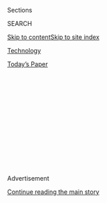 <div id="app">

<div>

<div>

<div>

<div class="NYTAppHideMasthead css-1q2w90k e1suatyy0">

<div class="section css-ui9rw0 e1suatyy2">

<div class="css-eph4ug er09x8g0">

<div class="css-6n7j50">

</div>

<span class="css-1dv1kvn">Sections</span>

<div class="css-10488qs">

<span class="css-1dv1kvn">SEARCH</span>

</div>

[Skip to content](#site-content)[Skip to site
index](#site-index)

</div>

<div id="masthead-section-label" class="css-1wr3we4 eaxe0e00">

[Technology](https://www.nytimes.com/section/technology)

</div>

<div class="css-10698na e1huz5gh0">

</div>

</div>

<div id="masthead-bar-one" class="section hasLinks css-15hmgas e1csuq9d3">

<div class="css-uqyvli e1csuq9d0">

</div>

<div class="css-1uqjmks e1csuq9d1">

</div>

<div class="css-9e9ivx">

[](https://myaccount.nytimes.com/auth/login?response_type=cookie&client_id=vi)

</div>

<div class="css-1bvtpon e1csuq9d2">

[Today’s
Paper](https://www.nytimes.com/section/todayspaper)

</div>

</div>

</div>

</div>

<div data-aria-hidden="false">

<div id="site-content" data-role="main">

<div>

<div class="css-1aor85t" style="opacity:0.000000001;z-index:-1;visibility:hidden">

<div class="css-1hqnpie">

<div class="css-epjblv">

<span class="css-17xtcya">[Technology](/section/technology)</span><span class="css-x15j1o">|</span><span class="css-fwqvlz">What’s
Going On With TikTok? Here’s What We
Know</span>

</div>

<div class="css-k008qs">

<div class="css-1iwv8en">

<span class="css-18z7m18"></span>

<div>

</div>

</div>

<span class="css-1n6z4y">https://nyti.ms/2PgtQjO</span>

<div class="css-1705lsu">

<div class="css-4xjgmj">

<div class="css-4skfbu" data-role="toolbar" data-aria-label="Social Media Share buttons, Save button, and Comments Panel with current comment count" data-testid="share-tools">

  - 
  - 
  - 
  - 
    
    <div class="css-6n7j50">
    
    </div>

  - 

</div>

</div>

</div>

</div>

</div>

</div>

<div id="NYT_TOP_BANNER_REGION" class="css-13pd83m">

</div>

<div id="top-wrapper" class="css-1sy8kpn">

<div id="top-slug" class="css-l9onyx">

Advertisement

</div>

[Continue reading the main
story](#after-top)

<div class="ad top-wrapper" style="text-align:center;height:100%;display:block;min-height:250px">

<div id="top" class="place-ad" data-position="top" data-size-key="top">

</div>

</div>

<div id="after-top">

</div>

</div>

<div>

<div id="sponsor-wrapper" class="css-1hyfx7x">

<div id="sponsor-slug" class="css-19vbshk">

Supported by

</div>

[Continue reading the main
story](#after-sponsor)

<div id="sponsor" class="ad sponsor-wrapper" style="text-align:center;height:100%;display:block">

</div>

<div id="after-sponsor">

</div>

</div>

<div class="css-186x18t">

</div>

<div class="css-1vkm6nb ehdk2mb0">

# What’s Going On With TikTok? Here’s What We Know

</div>

President Trump is talking about banning the app. TikTok may also sell
its U.S. operations. Let’s sort through it all here.

<div class="css-79elbk" data-testid="photoviewer-wrapper">

<div class="css-z3e15g" data-testid="photoviewer-wrapper-hidden">

</div>

<div class="css-1a48zt4 ehw59r15" data-testid="photoviewer-children">

![<span class="css-16f3y1r e13ogyst0" data-aria-hidden="true">Trump
administration officials have become increasingly concerned that the
Chinese government could get access to information about Americans who
use
TikTok.</span><span class="css-cnj6d5 e1z0qqy90" itemprop="copyrightHolder"><span class="css-1ly73wi e1tej78p0">Credit...</span><span><span>Anjum
Naveed/Associated
Press</span></span></span>](https://static01.nyt.com/images/2020/08/01/business/01tiktok-explainer/merlin_174789882_5921ddba-8b0b-4810-8be5-13759f7e727c-articleLarge.jpg?quality=75&auto=webp&disable=upscale)

</div>

</div>

<div class="css-18e8msd">

<div class="css-vp77d3 epjyd6m0">

<div class="css-1baulvz">

By [<span class="css-1baulvz last-byline" itemprop="name">David
McCabe</span>](https://www.nytimes.com/by/david-mccabe)

</div>

</div>

  - 
    
    <div class="css-ld3wwf e16638kd2">
    
    Published Aug. 1, 2020Updated Aug. 3,
    2020
    
    </div>

  - 
    
    <div class="css-4xjgmj">
    
    <div class="css-pvvomx" data-role="toolbar" data-aria-label="Social Media Share buttons, Save button, and Comments Panel with current comment count" data-testid="share-tools">
    
      - 
      - 
      - 
      - 
        
        <div class="css-6n7j50">
        
        </div>
    
      - 
    
    </div>
    
    </div>

</div>

<div class="css-mdjrty">

[阅读简体中文版](https://cn.nytimes.com/technology/20200803/tiktok-trump-microsoft-bytedance-china-ban/ "Read in Simplified Chinese")[閱讀繁體中文版](https://cn.nytimes.com/technology/20200803/tiktok-trump-microsoft-bytedance-china-ban/zh-hant/ "Read in Traditional Chinese")

</div>

</div>

<div class="section meteredContent css-1r7ky0e" name="articleBody" itemprop="articleBody">

<div class="css-1fanzo5 StoryBodyCompanionColumn">

<div class="css-53u6y8">

What exactly is going on with TikTok?

The [wildly popular
app](https://www.nytimes.com/2020/06/03/technology/tiktok-is-the-future.html)
is known for hosting short videos where teenagers, celebrities and
creators often dance or lip-sync to viral audio clips. It all seems
innocuous, fun and sometimes even silly.

But in recent days, President Trump has [talked of banning
TikTok](https://www.nytimes.com/2020/08/02/style/tiktok-ban-threat-trump.html)
from the United States, spooking the millions of people who make or
watch TikTok videos for entertainment. Discussions of a ban have been
coupled with reports that
[Microsoft](https://www.nytimes.com/2020/08/03/technology/tiktok-microsoft-tweens.html)
or other companies may potentially buy the U.S. operations of the app.

So what gives? Here’s a primer on how the app became embroiled with the
White House and on the deal talks.

**What is the issue with TikTok?**

It all starts with two factors. One is that
[TikTok](https://www.nytimes.com/2020/08/03/technology/trump-tiktok-microsoft.html)
is owned by a [Chinese internet company,
ByteDance](https://www.nytimes.com/2020/08/03/technology/tiktok-trump-sale-microsoft.html).
And the second is that China is increasingly in the sights of the Trump
administration.

</div>

</div>

<div class="css-1fanzo5 StoryBodyCompanionColumn">

<div class="css-53u6y8">

Officials in Washington have become increasingly concerned that the
Chinese government could get access to information about Americans who
use TikTok because of the app’s Chinese ownership. TikTok has
[repeatedly
denied](https://www.nytimes.com/2019/11/18/technology/tiktok-alex-zhu-interview.html)
that it is influenced by Beijing.

In any case, the tensions have now boiled over. On Friday night,
President Trump said he planned to ban the app, possibly through an
executive order. Now, TikTok’s owner is said to be trying to address the
administration’s concerns by pledging to sell the app’s U.S. operations.

**Why is Mr. Trump concerned about TikTok?**

Mr. Trump and other administration officials say that Chinese-owned
companies pose a threat to national security because the Chinese
government has the ability to access those companies’ systems under
local laws.

The White House has previously raised similar concerns about Huawei and
ZTE, two Chinese companies that make equipment for mobile phone
networks. The newest front in this fight is smartphone apps like TikTok.

**What could Mr. Trump do about it?**

Mr. Trump has not been clear about how, exactly, he might ban TikTok and
what a “ban” really means. On Friday, he said aboard Air Force One that
he “can do it with an executive order.”

</div>

</div>

<div class="css-1fanzo5 StoryBodyCompanionColumn">

<div class="css-53u6y8">

The Trump administration has other options to restrict TikTok’s reach.
It could try using a law called the International Emergency Economic
Powers Act to block some foreign products from American app stores. Or
it could put TikTok’s owner on a list that prohibits American firms from
selling goods to it without a license.

Because TikTok emerged out of ByteDance’s 2017 acquisition of a
lip-syncing app called Musical.ly, the administration could also
effectively order the Chinese firm to spin off TikTok. ByteDance could
also agree to sell TikTok voluntarily to avoid being ordered to do so.

This has happened before. Last year, a Chinese company that had bought
the gay dating app Grindr agreed to sell it under pressure from the
Trump administration.

**What do we know about TikTok’s Chinese owner?**

TikTok’s parent, ByteDance, is a large and privately held internet
company with headquarters in Beijing. It makes many popular apps that
are well known in China, including the short-video app Douyin. ByteDance
has many non-Chinese investors, including KKR, SoftBank and General
Atlantic.

**What about the deal talks?**

ByteDance [has reportedly offered to sell the American
operations](https://www.nytimes.com/2020/08/01/technology/tiktok-sale-trump-ban.html)
of TikTok to stop the Trump administration from banning the app
outright. Microsoft is one of the companies it has talked to about
buying the app, though a deal has not been reached.

ByteDance also previously discussed [selling a majority
stake](https://www.nytimes.com/2020/07/23/business/dealbook/tiktok-bytedance-investors-trump.html?searchResultPosition=2)
of TikTok to American investors, but the Trump administration appears to
have rejected that course of action, a person with knowledge of the
situation has said.

TikTok has taken steps to paint itself as an American brand. It [hired
Kevin
Mayer](https://www.nytimes.com/2020/05/18/business/media/tiktok-ceo-kevin-mayer.html),
who used to work at Disney, to be its chief executive in May. It has
highlighted its prominent American investors. And it says it has hired
almost 1,000 employees in the United States, with plans to hire 10,000
more.

</div>

</div>

<div class="css-1fanzo5 StoryBodyCompanionColumn">

<div class="css-53u6y8">

In a statement, a TikTok spokeswoman noted that it stores its data in
the United States and has “strict controls on employee access” to the
information.

</div>

</div>

<div>

</div>

</div>

<div>

</div>

<div>

</div>

<div>

</div>

<div>

<div id="bottom-wrapper" class="css-1ede5it">

<div id="bottom-slug" class="css-l9onyx">

Advertisement

</div>

[Continue reading the main
story](#after-bottom)

<div id="bottom" class="ad bottom-wrapper" style="text-align:center;height:100%;display:block;min-height:90px">

</div>

<div id="after-bottom">

</div>

</div>

</div>

</div>

</div>

## Site Index

<div>

</div>

## Site Information Navigation

  - [© <span>2020</span> <span>The New York Times
    Company</span>](https://help.nytimes.com/hc/en-us/articles/115014792127-Copyright-notice)

<!-- end list -->

  - [NYTCo](https://www.nytco.com/)
  - [Contact
    Us](https://help.nytimes.com/hc/en-us/articles/115015385887-Contact-Us)
  - [Work with us](https://www.nytco.com/careers/)
  - [Advertise](https://nytmediakit.com/)
  - [T Brand Studio](http://www.tbrandstudio.com/)
  - [Your Ad
    Choices](https://www.nytimes.com/privacy/cookie-policy#how-do-i-manage-trackers)
  - [Privacy](https://www.nytimes.com/privacy)
  - [Terms of
    Service](https://help.nytimes.com/hc/en-us/articles/115014893428-Terms-of-service)
  - [Terms of
    Sale](https://help.nytimes.com/hc/en-us/articles/115014893968-Terms-of-sale)
  - [Site
    Map](https://spiderbites.nytimes.com)
  - [Help](https://help.nytimes.com/hc/en-us)
  - [Subscriptions](https://www.nytimes.com/subscription?campaignId=37WXW)

</div>

</div>

</div>

</div>
